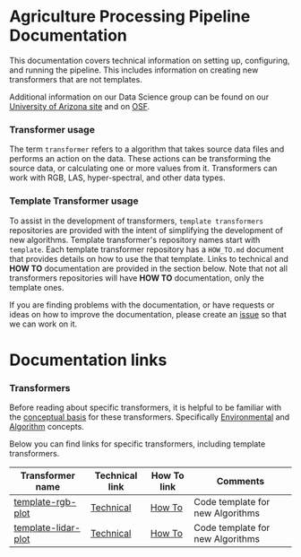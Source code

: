 # Agriculture Processing Pipeline Documentation
This documentation covers technical information on setting up, configuring, and running the pipeline.
This includes information on creating new transformers that are not templates.

Additional information on our Data Science group can be found on our [University of Arizona site](https://datascience.cals.arizona.edu/) and on [OSF](https://osf.io/emq9s/).

### Transformer usage
The term `transformer` refers to a algorithm that takes source data files and performs an action on the data.
These actions can be transforming the source data, or calculating one or more values from it.
Transformers can work with RGB, LAS, hyper-spectral, and other data types.

### Template Transformer usage
To assist in the development of transformers, `template transformers` repositories are provided with the intent of simplifying the development of new algorithms.
Template transformer's repository names start with `template`.
Each template transformer repository has a `HOW_TO.md` document that provides details on how to use the that template.
Links to technical and **HOW TO** documentation are provided in the section below.
Note that not all transformers repositories will have **HOW TO** documentation, only the template ones.

If you are finding problems with the documentation, or have requests or ideas on how to improve the documentation, please create an [issue](https://github.com/AgPipeline/computing-pipeline/issues/new/choose) so that we can work on it.

# Documentation links
<!-- Please provide links to the documents listed below -->
<!-- Use the repository name in the "Transformer name" column" -->

### Transformers 
Before reading about specific transformers, it is helpful to be familiar with the [conceptual basis](https://agpipeline.github.io/transformers/transformers) for these transformers.
Specifically [Environmental](https://agpipeline.github.io/transformers/environment) and [Algorithm](https://agpipeline.github.io/transformers/algorithm) concepts.

Below you can find links for specific transformers, including template transformers.

| Transformer name | Technical link | How To link | Comments |
| ---------------- | -------------- | ----------- | -------- |
| [template-rgb-plot](https://github.com/AgPipeline/template-rgb-plot) | [Technical](https://github.com/AgPipeline/AgPipeline.github.io/blob/master/transformers/template_rgb_plot.md) | [How To](https://github.com/AgPipeline/template-rgb-plot/blob/master/HOW_TO.md) | Code template for new Algorithms |
| [template-lidar-plot](https://github.com/AgPipeline/template-lidar-plot) | [Technical](https://github.com/AgPipeline/AgPipeline.github.io/blob/master/transformers/template_lidar_plot.md) | [How To](https://github.com/AgPipeline/template-lidar-plot/blob/master/HOW_TO.md) | Code template for new Algorithms |